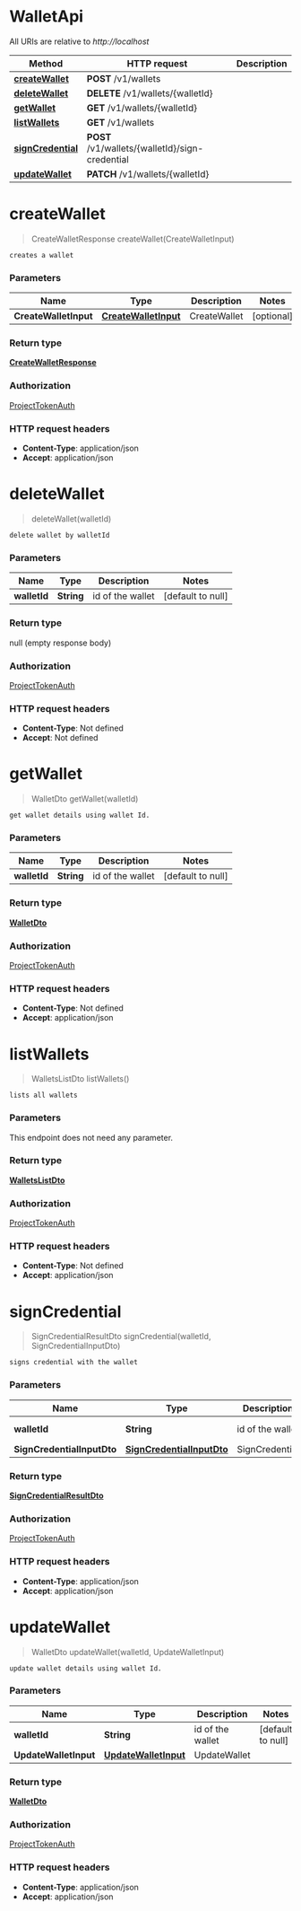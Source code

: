 # WalletApi

All URIs are relative to _http://localhost_

| Method                                            | HTTP request                                    | Description |
| ------------------------------------------------- | ----------------------------------------------- | ----------- |
| [**createWallet**](WalletApi.md#createWallet)     | **POST** /v1/wallets                            |             |
| [**deleteWallet**](WalletApi.md#deleteWallet)     | **DELETE** /v1/wallets/{walletId}               |             |
| [**getWallet**](WalletApi.md#getWallet)           | **GET** /v1/wallets/{walletId}                  |             |
| [**listWallets**](WalletApi.md#listWallets)       | **GET** /v1/wallets                             |             |
| [**signCredential**](WalletApi.md#signCredential) | **POST** /v1/wallets/{walletId}/sign-credential |             |
| [**updateWallet**](WalletApi.md#updateWallet)     | **PATCH** /v1/wallets/{walletId}                |             |

<a name="createWallet"></a>

# **createWallet**

> CreateWalletResponse createWallet(CreateWalletInput)

    creates a wallet

### Parameters

| Name                  | Type                                                    | Description  | Notes      |
| --------------------- | ------------------------------------------------------- | ------------ | ---------- |
| **CreateWalletInput** | [**CreateWalletInput**](../Models/CreateWalletInput.md) | CreateWallet | [optional] |

### Return type

[**CreateWalletResponse**](../Models/CreateWalletResponse.md)

### Authorization

[ProjectTokenAuth](../README.md#ProjectTokenAuth)

### HTTP request headers

- **Content-Type**: application/json
- **Accept**: application/json

<a name="deleteWallet"></a>

# **deleteWallet**

> deleteWallet(walletId)

    delete wallet by walletId

### Parameters

| Name         | Type       | Description      | Notes             |
| ------------ | ---------- | ---------------- | ----------------- |
| **walletId** | **String** | id of the wallet | [default to null] |

### Return type

null (empty response body)

### Authorization

[ProjectTokenAuth](../README.md#ProjectTokenAuth)

### HTTP request headers

- **Content-Type**: Not defined
- **Accept**: Not defined

<a name="getWallet"></a>

# **getWallet**

> WalletDto getWallet(walletId)

    get wallet details using wallet Id.

### Parameters

| Name         | Type       | Description      | Notes             |
| ------------ | ---------- | ---------------- | ----------------- |
| **walletId** | **String** | id of the wallet | [default to null] |

### Return type

[**WalletDto**](../Models/WalletDto.md)

### Authorization

[ProjectTokenAuth](../README.md#ProjectTokenAuth)

### HTTP request headers

- **Content-Type**: Not defined
- **Accept**: application/json

<a name="listWallets"></a>

# **listWallets**

> WalletsListDto listWallets()

    lists all wallets

### Parameters

This endpoint does not need any parameter.

### Return type

[**WalletsListDto**](../Models/WalletsListDto.md)

### Authorization

[ProjectTokenAuth](../README.md#ProjectTokenAuth)

### HTTP request headers

- **Content-Type**: Not defined
- **Accept**: application/json

<a name="signCredential"></a>

# **signCredential**

> SignCredentialResultDto signCredential(walletId, SignCredentialInputDto)

    signs credential with the wallet

### Parameters

| Name                       | Type                                                              | Description      | Notes             |
| -------------------------- | ----------------------------------------------------------------- | ---------------- | ----------------- |
| **walletId**               | **String**                                                        | id of the wallet | [default to null] |
| **SignCredentialInputDto** | [**SignCredentialInputDto**](../Models/SignCredentialInputDto.md) | SignCredential   |                   |

### Return type

[**SignCredentialResultDto**](../Models/SignCredentialResultDto.md)

### Authorization

[ProjectTokenAuth](../README.md#ProjectTokenAuth)

### HTTP request headers

- **Content-Type**: application/json
- **Accept**: application/json

<a name="updateWallet"></a>

# **updateWallet**

> WalletDto updateWallet(walletId, UpdateWalletInput)

    update wallet details using wallet Id.

### Parameters

| Name                  | Type                                                    | Description      | Notes             |
| --------------------- | ------------------------------------------------------- | ---------------- | ----------------- |
| **walletId**          | **String**                                              | id of the wallet | [default to null] |
| **UpdateWalletInput** | [**UpdateWalletInput**](../Models/UpdateWalletInput.md) | UpdateWallet     |                   |

### Return type

[**WalletDto**](../Models/WalletDto.md)

### Authorization

[ProjectTokenAuth](../README.md#ProjectTokenAuth)

### HTTP request headers

- **Content-Type**: application/json
- **Accept**: application/json
